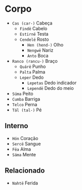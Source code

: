 # Corpo

-   `Cas (car-)` Cabeça
    -   `Findë` Cabelo
    -   `Estirnë` Testa
    -   `Cendelë` Rosto
        -   `Hen (hend-)` Olho
        -   `Nengwë` Nariz
        -   `Anto` Boca
-   `Ranco (rancu-)` Braço
    -   `Quárë` Punho
    -   `Palta` Palma
    -   `Leper` Dedo
        -   `Lepetas` Dedo indicador
        -   `Lependë` Dedo do meio
-   `Súma` Peito
-   `Cumba` Barriga
-   `Telco` Perna
-   `Tál (tal-)` Pé

## Interno

-   `Hón` Coração
-   `Sercë` Sangue
-   `Fëa` Alma
-   `Sáma` Mente

## Relacionado

-   `Nahtë` Ferida
